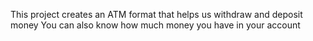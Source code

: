 This project creates an ATM format that helps us withdraw and deposit money
You can also know how much money you have in your account

